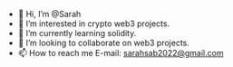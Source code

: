 - 👋 Hi, I’m @Sarah
- 👀 I’m interested in crypto web3 projects.
- 🌱 I’m currently learning solidity.
- 💞️ I’m looking to collaborate on web3 projects.
- 📫 How to reach me E-mail: sarahsab2022@gmail.com

<!---
Sarahsab112022/Sarahsab112022 is a ✨ special ✨ repository because its `README.md` (this file) appears on your GitHub profile.
You can click the Preview link to take a look at your changes.
--->
